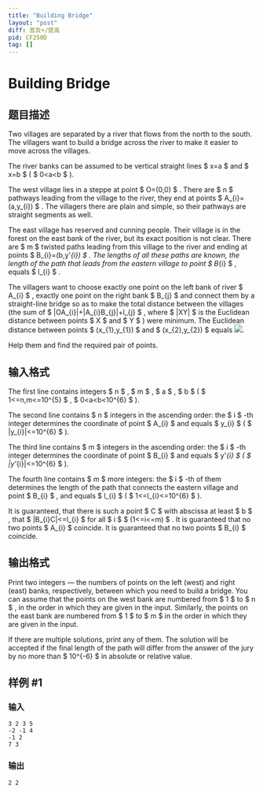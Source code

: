 ```yaml
---
title: "Building Bridge"
layout: "post"
diff: 普及+/提高
pid: CF250D
tag: []
---
```


# Building Bridge

## 题目描述

Two villages are separated by a river that flows from the north to the south. The villagers want to build a bridge across the river to make it easier to move across the villages.

The river banks can be assumed to be vertical straight lines $ x=a $ and $ x=b $ ( $ 0&lt;a&lt;b $ ).

The west village lies in a steppe at point $ O=(0,0) $ . There are $ n $ pathways leading from the village to the river, they end at points $ A_{i}=(a,y_{i}) $ . The villagers there are plain and simple, so their pathways are straight segments as well.

The east village has reserved and cunning people. Their village is in the forest on the east bank of the river, but its exact position is not clear. There are $ m $ twisted paths leading from this village to the river and ending at points $ B_{i}=(b,y'_{i}) $ . The lengths of all these paths are known, the length of the path that leads from the eastern village to point $ B_{i} $ , equals $ l_{i} $ .

The villagers want to choose exactly one point on the left bank of river $ A_{i} $ , exactly one point on the right bank $ B_{j} $ and connect them by a straight-line bridge so as to make the total distance between the villages (the sum of $ |OA_{i}|+|A_{i}B_{j}|+l_{j} $ , where $ |XY| $ is the Euclidean distance between points $ X $ and $ Y $ ) were minimum. The Euclidean distance between points $ (x_{1},y_{1}) $ and $ (x_{2},y_{2}) $ equals ![](https://cdn.luogu.com.cn/upload/vjudge_pic/CF250D/db1ba0d5909a3b47109b2e5f65fe13400ae1bd9a.png).

Help them and find the required pair of points.

## 输入格式

The first line contains integers $ n $ , $ m $ , $ a $ , $ b $ ( $ 1<=n,m<=10^{5} $ , $ 0&lt;a&lt;b&lt;10^{6} $ ).

The second line contains $ n $ integers in the ascending order: the $ i $ -th integer determines the coordinate of point $ A_{i} $ and equals $ y_{i} $ ( $ |y_{i}|<=10^{6} $ ).

The third line contains $ m $ integers in the ascending order: the $ i $ -th integer determines the coordinate of point $ B_{i} $ and equals $ y'_{i} $ ( $ |y'_{i}|<=10^{6} $ ).

The fourth line contains $ m $ more integers: the $ i $ -th of them determines the length of the path that connects the eastern village and point $ B_{i} $ , and equals $ l_{i} $ ( $ 1<=l_{i}<=10^{6} $ ).

It is guaranteed, that there is such a point $ C $ with abscissa at least $ b $ , that $ |B_{i}C|<=l_{i} $ for all $ i $ $ (1<=i<=m) $ . It is guaranteed that no two points $ A_{i} $ coincide. It is guaranteed that no two points $ B_{i} $ coincide.

## 输出格式

Print two integers — the numbers of points on the left (west) and right (east) banks, respectively, between which you need to build a bridge. You can assume that the points on the west bank are numbered from $ 1 $ to $ n $ , in the order in which they are given in the input. Similarly, the points on the east bank are numbered from $ 1 $ to $ m $ in the order in which they are given in the input.

If there are multiple solutions, print any of them. The solution will be accepted if the final length of the path will differ from the answer of the jury by no more than $ 10^{-6} $ in absolute or relative value.

## 样例 #1

### 输入

```
3 2 3 5
-2 -1 4
-1 2
7 3

```

### 输出

```
2 2
```

